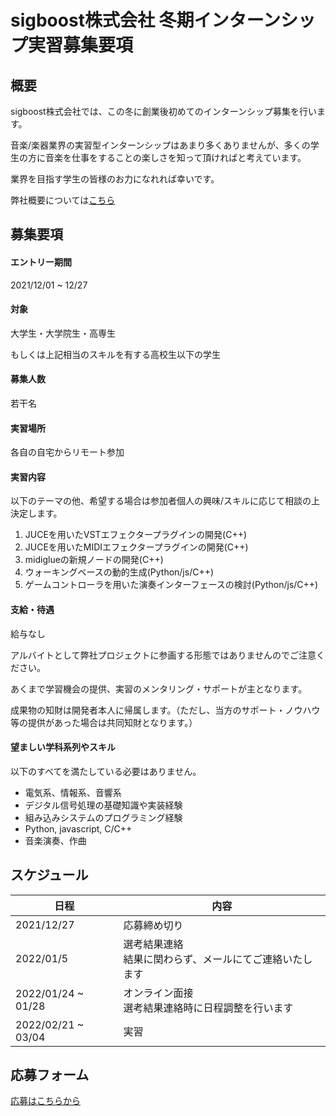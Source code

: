 # sigboost株式会社 冬期インターンシップ実習募集要項


## 概要

sigboost株式会社では、この冬に創業後初めてのインターンシップ募集を行います。

音楽/楽器業界の実習型インターンシップはあまり多くありませんが、多くの学生の方に音楽を仕事をすることの楽しさを知って頂ければと考えています。

業界を目指す学生の皆様のお力になれれば幸いです。

弊社概要については[こちら](README.md)


## 募集要項

#### エントリー期間

2021/12/01 ~ 12/27

#### 対象

大学生・大学院生・高専生

もしくは上記相当のスキルを有する高校生以下の学生

#### 募集人数

若干名

#### 実習場所

各自の自宅からリモート参加

#### 実習内容

以下のテーマの他、希望する場合は参加者個人の興味/スキルに応じて相談の上決定します。

1. JUCEを用いたVSTエフェクタープラグインの開発(C++)
1. JUCEを用いたMIDIエフェクタープラグインの開発(C++)
1. midiglueの新規ノードの開発(C++)
1. ウォーキングベースの動的生成(Python/js/C++)
1. ゲームコントローラを用いた演奏インターフェースの検討(Python/js/C++)


#### 支給・待遇

給与なし

アルバイトとして弊社プロジェクトに参画する形態ではありませんのでご注意ください。

あくまで学習機会の提供、実習のメンタリング・サポートが主となります。

成果物の知財は開発者本人に帰属します。（ただし、当方のサポート・ノウハウ等の提供があった場合は共同知財となります。）

#### 望ましい学科系列やスキル

以下のすべてを満たしている必要はありません。

- 電気系、情報系、音響系
- デジタル信号処理の基礎知識や実装経験
- 組み込みシステムのプログラミング経験
- Python, javascript, C/C++
- 音楽演奏、作曲



## スケジュール

| 日程 | 内容 |
|---|---|
| 2021/12/27 | 応募締め切り |
| 2022/01/5 | 選考結果連絡<br>結果に関わらず、メールにてご連絡いたします |
| 2022/01/24 ~ 01/28 | オンライン面接<br>選考結果連絡時に日程調整を行います |
| 2022/02/21 ~ 03/04 | 実習 |


## 応募フォーム
 
 [応募はこちらから](https://forms.gle/uYhtSZJpEvK2g4Xq5)
